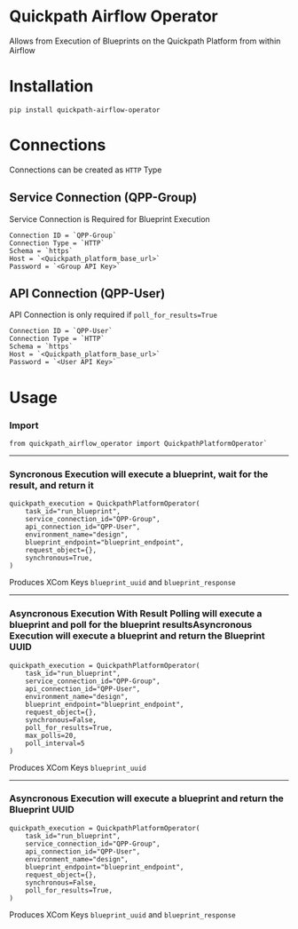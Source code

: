 # Quickpath Airflow Operator
Allows from Execution of Blueprints on the Quickpath Platform from within Airflow

# Installation
`pip install quickpath-airflow-operator`

# Connections
Connections can be created as `HTTP` Type

## Service Connection (QPP-Group)
Service Connection is Required for Blueprint Execution

    Connection ID = `QPP-Group`
    Connection Type = `HTTP`
    Schema = `https`
    Host = `<Quickpath_platform_base_url>`
    Password = `<Group API Key>`

## API Connection (QPP-User)
API Connection is only required if `poll_for_results=True`

    Connection ID = `QPP-User`
    Connection Type = `HTTP`
    Schema = `https`
    Host = `<Quickpath_platform_base_url>`
    Password = `<User API Key>`


# Usage

### Import
```
from quickpath_airflow_operator import QuickpathPlatformOperator`
```
---------------

### Syncronous Execution will execute a blueprint, wait for the result, and return it
```
quickpath_execution = QuickpathPlatformOperator(
    task_id="run_blueprint",
    service_connection_id="QPP-Group",
    api_connection_id="QPP-User",
    environment_name="design",
    blueprint_endpoint="blueprint_endpoint",
    request_object={},
    synchronous=True,
)
```
Produces XCom Keys `blueprint_uuid` and `blueprint_response`

-------------

### Asyncronous Execution With Result Polling will execute a blueprint and poll for the blueprint resultsAsyncronous Execution will execute a blueprint and return the Blueprint UUID
```
quickpath_execution = QuickpathPlatformOperator(
    task_id="run_blueprint",
    service_connection_id="QPP-Group",
    api_connection_id="QPP-User",
    environment_name="design",
    blueprint_endpoint="blueprint_endpoint",
    request_object={},
    synchronous=False,
    poll_for_results=True,
    max_polls=20,
    poll_interval=5
)
```
Produces XCom Keys `blueprint_uuid`

-----------------------
### Asyncronous Execution will execute a blueprint and return the Blueprint UUID
```
quickpath_execution = QuickpathPlatformOperator(
    task_id="run_blueprint",
    service_connection_id="QPP-Group",
    api_connection_id="QPP-User",
    environment_name="design",
    blueprint_endpoint="blueprint_endpoint",
    request_object={},
    synchronous=False,
    poll_for_results=True,
)
```
Produces XCom Keys `blueprint_uuid` and `blueprint_response`
